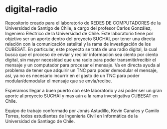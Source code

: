# digital-radio

Repositorio creado para el laboratorio de REDES DE COMPUTADORES de la Universidad de Santigo de Chile, a cargo del profesor Carlos González, Ingeniero Eléctrico de la Universidad de Chile. Este laboratorio tiene por objetivo ser un aporte dentro del proyecto SUCHAI, por tener una directa relación con la comunicación satelital y la rama de investigación de los CUBESAT. En particular, este proyecto se trata de una radio digital, la cual busca que el proceso de enviar y recibir información sea ciento por ciento digital, sin mayor necesidad que una radio para poder transmitir/recibir el mensaje y un computador para procesar el mensaje. Va en directa ayuda al problema de tener que adquirir un TNC para poder demodular el mensaje, así, ya no es necesario incurrir en el gasto de un TNC para poder modular/demodular el mensaje que se envía/recibe.

Esperamos llegar a buen puerto con este laboratorio y así poder ser un gran aporte al proyecto SUCHAI y mas aún a la rama investigativa CUBESAT en Chile.

Equipo de trabajo conformado por Jonás Astudillo, Kevin Canales y Camilo Torres, todos estudiantes de Ingeniería Civil en Informática de la Universidad de Santiago de Chile.
